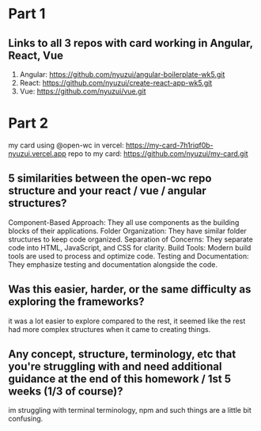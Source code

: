 # Part 1
## Links to all 3 repos with card working in Angular, React, Vue

1. Angular: https://github.com/nyuzui/angular-boilerplate-wk5.git
2. React: https://github.com/nyuzui/create-react-app-wk5.git
3. Vue: https://github.com/nyuzui/vue.git

# Part 2
my card using @open-wc in vercel: https://my-card-7h1riqf0b-nyuzui.vercel.app
repo to my card: https://github.com/nyuzui/my-card.git

## 5 similarities between the open-wc repo structure and your react / vue / angular structures?

Component-Based Approach: They all use components as the building blocks of their applications.
Folder Organization: They have similar folder structures to keep code organized.
Separation of Concerns: They separate code into HTML, JavaScript, and CSS for clarity.
Build Tools: Modern build tools are used to process and optimize code.
Testing and Documentation: They emphasize testing and documentation alongside the code.

## Was this easier, harder, or the same difficulty as exploring the frameworks?
it was a lot easier to explore compared to the rest, it seemed like the rest had more complex structures when it came to creating things.
## Any concept, structure, terminology, etc that you're struggling with and need additional guidance at the end of this homework / 1st 5 weeks (1/3 of course)?
im struggling with terminal terminology, npm and such things are a little bit confusing.
